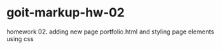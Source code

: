 # goit-markup-hw-02
 homework 02. adding new page portfolio.html and styling page elements using css
